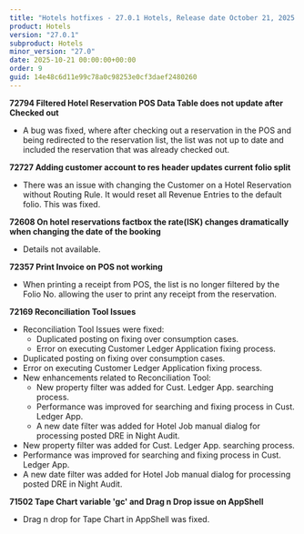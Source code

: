 ```yaml
---
title: "Hotels hotfixes - 27.0.1 Hotels, Release date October 21, 2025 - Hotfixes"
product: Hotels
version: "27.0.1"
subproduct: Hotels
minor_version: "27.0"
date: 2025-10-21 00:00:00+00:00
order: 9
guid: 14e48c6d11e99c78a0c98253e0cf3daef2480260
---
```


<strong>72794 Filtered Hotel Reservation POS Data Table does not update after Checked out</strong>
<ul><li>A bug was fixed, where after checking out a reservation in the POS and being redirected to the reservation list, the list was not up to date and included the reservation that was already checked out.</li></ul>
<strong>72727 Adding customer account to res header updates current folio split</strong>
<ul><li>There was an issue with changing the Customer on a Hotel Reservation without Routing Rule. It would reset all Revenue Entries to the default folio. This was fixed. </li></ul>
<strong>72608 On hotel reservations factbox the rate(ISK) changes dramatically when changing the date of the booking</strong>
<ul><li>Details not available.</li></ul>
<strong>72357 Print Invoice on POS not working</strong>
<ul><li>When printing a receipt from POS, the list is no longer filtered by the Folio No. allowing the user to print any receipt from the reservation.</li></ul>
<strong>72169 Reconciliation Tool Issues</strong>
<ul><li>Reconciliation Tool Issues were fixed:<ul><li>Duplicated posting on fixing over consumption cases.</li><li>Error on executing Customer Ledger Application fixing process.</li></ul></li><li>Duplicated posting on fixing over consumption cases.</li><li>Error on executing Customer Ledger Application fixing process.</li><li>New enhancements related to Reconciliation Tool:<ul><li>New property filter was added for Cust. Ledger App. searching process.</li><li>Performance was improved for searching and fixing process in Cust. Ledger App.</li><li>A new date filter was added for Hotel Job manual dialog for processing posted DRE in Night Audit.</li></ul></li><li>New property filter was added for Cust. Ledger App. searching process.</li><li>Performance was improved for searching and fixing process in Cust. Ledger App.</li><li>A new date filter was added for Hotel Job manual dialog for processing posted DRE in Night Audit.</li></ul>
<strong>71502 Tape Chart variable 'gc' and Drag n Drop issue on AppShell</strong>
<ul><li>Drag n drop for Tape Chart in AppShell was fixed. </li></ul>

